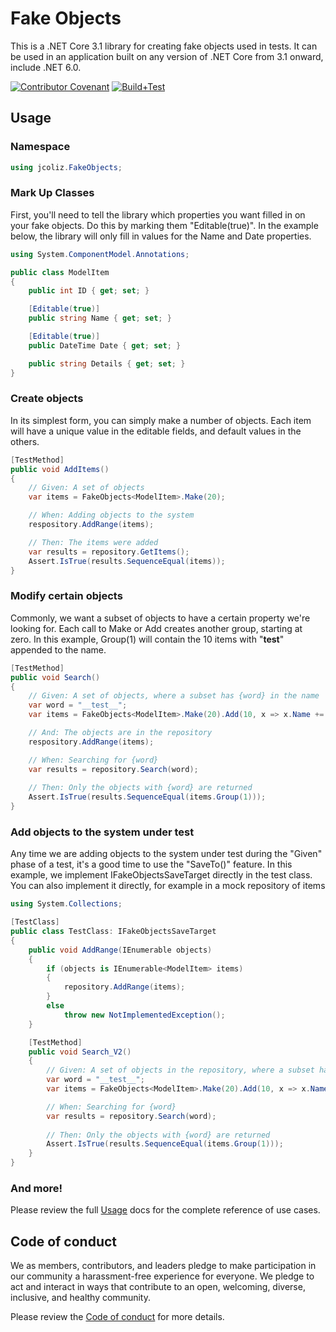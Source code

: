 # Fake Objects

This is a .NET Core 3.1 library for creating fake objects used in tests. 
It can be used in an application built on any version of .NET Core from 3.1 onward, include .NET 6.0.

[![Contributor Covenant](https://img.shields.io/badge/Contributor%20Covenant-2.1-4baaaa.svg)](code_of_conduct.md) 
[![Build+Test](https://github.com/jcoliz/FakeObjects/actions/workflows/buildtest.yml/badge.svg)](https://github.com/jcoliz/FakeObjects/actions/workflows/buildtest.yml)


## Usage

### Namespace

```c#
using jcoliz.FakeObjects;
```

### Mark Up Classes

First, you'll need to tell the library which properties you want filled in on your
fake objects. Do this by marking them "Editable(true)". In the example below, the
library will only fill in values for the Name and Date properties.

```c#
using System.ComponentModel.Annotations;

public class ModelItem
{
    public int ID { get; set; }

    [Editable(true)]
    public string Name { get; set; }

    [Editable(true)]
    public DateTime Date { get; set; }

    public string Details { get; set; }
}
```

### Create objects

In its simplest form, you can simply make a number of objects. Each item will have a 
unique value in the editable fields, and default values in the others.

```c#
[TestMethod]
public void AddItems()
{
    // Given: A set of objects
    var items = FakeObjects<ModelItem>.Make(20);

    // When: Adding objects to the system
    respository.AddRange(items);

    // Then: The items were added
    var results = repository.GetItems();
    Assert.IsTrue(results.SequenceEqual(items));
}
```

### Modify certain objects

Commonly, we want a subset of objects to have a certain property we're looking for.
Each call to Make or Add creates another group, starting at zero.
In this example, Group(1) will contain the 10 items with "__test__" appended to the name.

```c#
[TestMethod]
public void Search()
{
    // Given: A set of objects, where a subset has {word} in the name
    var word = "__test__";
    var items = FakeObjects<ModelItem>.Make(20).Add(10, x => x.Name += test);

    // And: The objects are in the repository
    respository.AddRange(items);

    // When: Searching for {word}
    var results = repository.Search(word);
    
    // Then: Only the objects with {word} are returned
    Assert.IsTrue(results.SequenceEqual(items.Group(1)));
}
```

### Add objects to the system under test

Any time we are adding objects to the system under test during the "Given" phase of a test,
it's a good time to use the "SaveTo()" feature. In this example, we implement 
IFakeObjectsSaveTarget directly in the test class. You can also implement it directly,
for example in a mock repository of items

```c#
using System.Collections;

[TestClass]
public class TestClass: IFakeObjectsSaveTarget
{
    public void AddRange(IEnumerable objects)
    {
        if (objects is IEnumerable<ModelItem> items)
        {
            repository.AddRange(items);
        }
        else
            throw new NotImplementedException();
    }

    [TestMethod]
    public void Search_V2()
    {
        // Given: A set of objects in the repository, where a subset has {word} in the name
        var word = "__test__";
        var items = FakeObjects<ModelItem>.Make(20).Add(10, x => x.Name += test).SaveTo(this);

        // When: Searching for {word}
        var results = repository.Search(word);
        
        // Then: Only the objects with {word} are returned
        Assert.IsTrue(results.SequenceEqual(items.Group(1)));
    }
}
```

### And more!

Please review the full [Usage](.\docs\USAGE.md) docs for the complete reference
of use cases.

## Code of conduct

We as members, contributors, and leaders pledge to make participation in our
community a harassment-free experience for everyone. We pledge to act and
interact in ways that contribute to an open, welcoming, diverse, inclusive, 
and healthy community.

Please review the [Code of conduct](/code_of_conduct.md) for more details.
